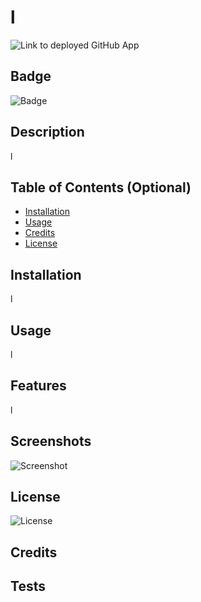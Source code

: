 
# l
![Link to deployed GitHub App](l)
## Badge
![Badge](https://img.shields.io/static/v1?label=l&message=l&color=Red)
## Description
l
## Table of Contents (Optional)
- [Installation](#installation)
- [Usage](#usage)
- [Credits](#credits)
- [License](#license)
## Installation
l
## Usage
l
## Features
l
## Screenshots
![Screenshot]()
## License
![License](MIT)
## Credits
## Tests
